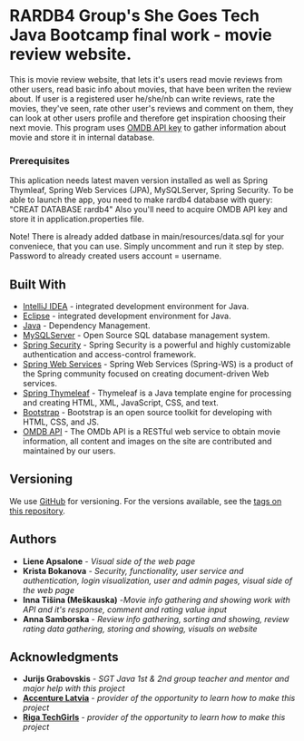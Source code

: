 # RARDB4 Group's She Goes Tech Java Bootcamp final work - movie review website.
This is movie review website, that lets it's users read movie reviews from other users, read basic info about movies, that have been writen the 
review about. If user is a registered user he/she/nb can write reviews, rate the movies, they've seen, rate other user's reviews and comment on
them, they can look at other users profile and therefore get inspiration choosing their next movie.
This program uses [OMDB API key](http://www.omdbapi.com/apikey.aspx) to gather information about movie and store it in internal database.

### Prerequisites

This aplication needs latest maven version installed as well as Spring Thymleaf, 
Spring Web Services (JPA), MySQLServer, Spring Security.
To be able to launch the app, you need to make rardb4 database with query: "CREAT DATABASE rardb4"
Also you'll need to acquire OMDB API key and store it in application.properties file.

Note! There is already added datbase in main/resources/data.sql for your conveniece, that you can use. Simply uncomment and run it 
step by step. Password to already created users account = username.

## Built With

* [IntelliJ IDEA](https://www.jetbrains.com/idea/documentation/) -  integrated development environment  for Java.
* [Eclipse](https://www.eclipse.org/downloads/packages/release/kepler/sr1/eclipse-ide-java-developers) -  integrated development 
  environment  for Java.
* [Java](https://java.com/en/download/faq/develop.xml) - Dependency Management.
* [MySQLServer](https://dev.mysql.com) - Open Source SQL database management system.
* [Spring Security](https://spring.io/projects/spring-security) - Spring Security is a powerful and highly customizable
  authentication and access-control framework.
* [Spring Web Services](https://spring.io/projects/spring-ws) - Spring Web Services (Spring-WS) is a product of the Spring
  community focused on creating document-driven Web services. 
* [Spring Thymeleaf](https://www.thymeleaf.org/doc/tutorials/2.1/thymeleafspring.html) - Thymeleaf is a Java template engine for
  processing and creating HTML, XML, JavaScript, CSS, and text.
* [Bootstrap](https://getbootstrap.com/) - Bootstrap is an open source toolkit for developing with HTML, CSS, and JS.
* [OMDB API](http://www.omdbapi.com/) - The OMDb API is a RESTful web service to obtain movie information, all content and images
on the site are contributed and maintained by our users.

## Versioning

We use [GitHub](https://github.com/) for versioning. For the versions available, see the
[tags on this repository](https://github.com/AnnaSam48/ProjectX). 

## Authors

* **Liene Apsalone** - *Visual side of the web page*
* **Krista Bokanova** - *Security, functionality, user service and authentication, login visualization, user and admin pages, visual side of the web page*
* **Inna Tišina (Meškauska)**  -*Movie info gathering and showing work with API and it's response, comment and rating value input*
* **Anna Samborska** - *Review info gathering, sorting and showing, review rating data gathering, storing and showing, visuals on website*

## Acknowledgments

* **Jurijs Grabovskis** - *SGT Java 1st & 2nd group teacher and mentor and major help with this project*
* **[Accenture Latvia](https://www.accenture.com/lv-en)** - *provider of the opportunity to learn how to make this project*
* **[Riga TechGirls](http://www.rigatechgirls.org/)** - *provider of the opportunity to learn how to make this project* 
